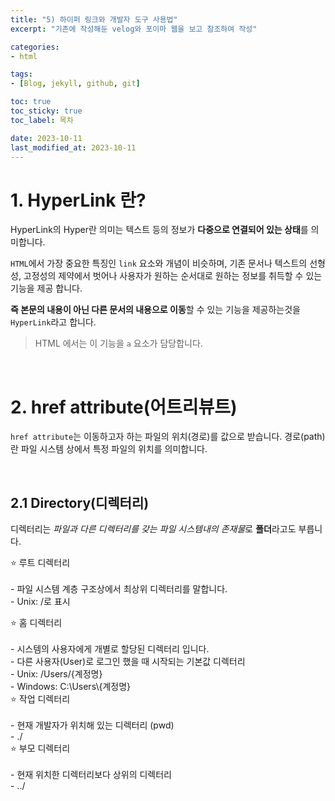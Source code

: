 ```yaml
---
title: "5) 하이퍼 링크와 개발자 도구 사용법"
excerpt: "기존에 작성해둔 velog와 포이마 웹을 보고 참조하여 작성"

categories: 
- html

tags:
- [Blog, jekyll, github, git]

toc: true
toc_sticky: true
toc_label: 목차

date: 2023-10-11
last_modified_at: 2023-10-11
---
```


# 1. HyperLink 란?
HyperLink의 Hyper란 의미는 텍스트 등의 정보가 **다중으로 연결되어 있는 상태**를 의미합니다.  

`HTML`에서 가장 중요한 특징인 `link` 요소와 개념이 비슷하며, 기존 문서나 텍스트의 선형성, 고정성의 제약에서 벗어나 사용자가 원하는 순서대로
원하는 정보를 취득할 수 있는 기능을 제공 합니다.  

**즉 본문의 내용이 아닌 다른 문서의 내용으로 이동**할 수 있는 기능을 제공하는것을 `HyperLink`라고 합니다.

> HTML 에서는 이 기능을 `a` 요소가 담당합니다.

<br>

# 2. href attribute(어트리뷰트)
`href attribute`는 이동하고자 하는 파일의 위치(경로)를 값으로 받습니다. 경로(path)란 파일 시스템 상에서 특정 파일의 위치를 의미합니다.

<br>

## 2.1 Directory(디렉터리)
디렉터리는 *파일과 다른 디렉터리를 갖는 파일 시스템내의 존재물*로 **폴더**라고도 부릅니다.

<div class="notice--danger" markdown="1">

⭐ 루트 디렉터리<br><br>
    - 파일 시스템 계층 구조상에서 최상위 디렉터리를 말합니다.<br>
    - Unix: /로 표시

</div>

<div class="notice--info" markdown="1">
⭐ 홈 디렉터리<br><br>
    - 시스템의 사용자에게 개별로 할당된 디렉터리 입니다.<br>
    - 다른 사용자(User)로 로그인 했을 때 시작되는 기본값 디렉터리<br>
    - Unix: /Users/{계정명}<br>
    - Windows: C:\Users\{계정명}<br>
</div>

<div class="notice--danger" markdown="1">
⭐ 작업 디렉터리<br><br> 
    - 현재 개발자가 위치해 있는 디렉터리 (pwd)<br>
    - ./ 
</div>

<div class="notice--info" markdown="1">
⭐ 부모 디렉터리<br><br>
    - 현재 위치한 디렉터리보다 상위의 디렉터리<br> 
    - ../
</div>
